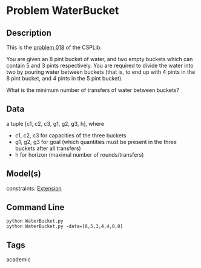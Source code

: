 # Problem WaterBucket
## Description
This is the [problem 018](https://www.csplib.org/Problems/prob018/) of the CSPLib:

You are given an 8 pint bucket of water, and two empty buckets which can contain 5 and 3 pints respectively. You are required to divide the water into two by pouring water between buckets (that is, to end up with 4 pints in the 8 pint bucket, and 4 pints in the 5 pint bucket).

What is the minimum number of transfers of water between buckets?


## Data
a tuple \[c1, c2, c3, g1, g2, g3, h], where
- c1, c2, c3 for capacities of the three buckets
- g1, g2, g3  for goal (which quantities must be present in the three buckets after all transfers)
- h for horizon (maximal number of rounds/transfers)

## Model(s)


  constraints: [Extension](http://pycsp.org/documentation/constraints/Extension)


## Command Line

```
python WaterBucket.py
python WaterBucket.py -data=[8,5,3,4,4,0,8]
```

## Tags
 academic

